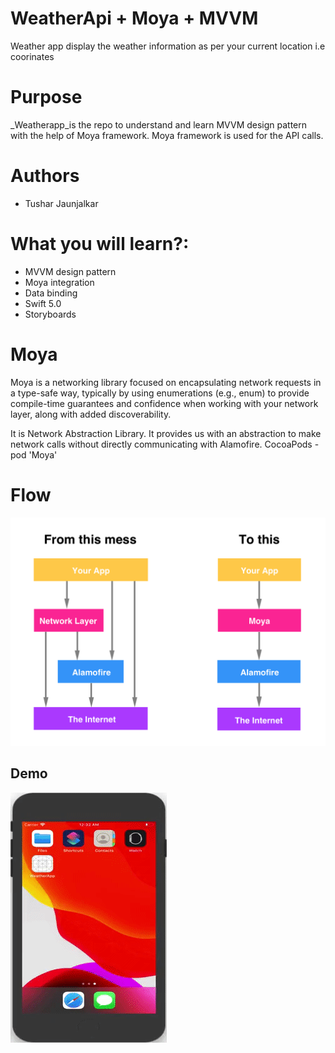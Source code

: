 # WeatherApi + Moya + MVVM
Weather app display the weather information as per your current location i.e coorinates

# Purpose
_Weatherapp_is the repo to understand and learn MVVM design pattern with the help of Moya framework. Moya framework is used for the API calls.

# Authors
- Tushar Jaunjalkar

# What you will learn?:
- MVVM design pattern
- Moya integration 
- Data binding
- Swift 5.0
- Storyboards

# Moya
Moya is a networking library focused on encapsulating network requests in a type-safe way, typically by using enumerations (e.g., enum) to provide compile-time guarantees and confidence when working with your network layer, along with added discoverability.

It is Network Abstraction Library. It provides us with an abstraction to make network calls without directly communicating with Alamofire. 
 CocoaPods - pod 'Moya'
 
# Flow
![](Moyadiagram.png)

## Demo
![](WeatherGif.gif)
